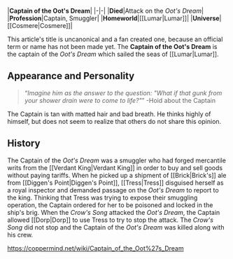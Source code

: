 

|**Captain of the Oot's Dream**|
|-|-|
|**Died**|Attack on the *Oot's Dream*|
|**Profession**|Captain, Smuggler|
|**Homeworld**|[[Lumar\|Lumar]]|
|**Universe**|[[Cosmere\|Cosmere]]|

This article's title is uncanonical and a fan created one, because an official term or name has not been made yet.
The **Captain of the Oot's Dream** is the captain of the *Oot's Dream* which sailed the seas of [[Lumar\|Lumar]].

## Appearance and Personality
>“*Imagine him as the answer to the question: "What if that gunk from your shower drain were to come to life?"*”
\-Hoid about the Captain

The Captain is tan with matted hair and bad breath. He thinks highly of himself, but does not seem to realize that others do not share this opinion.

## History
The Captain of the *Oot's Dream* was a smuggler who had forged mercantile writs from the [[Verdant King\|Verdant King]] in order to buy and sell goods without paying tariffs. When he picked up a shipment of [[Brick\|Brick's]] ale from [[Diggen's Point\|Diggen's Point]], [[Tress\|Tress]] disguised herself as a royal inspector and demanded passage on the *Oot's Dream* to report to the king. Thinking that Tress was trying to expose their smuggling operation, the Captain ordered for her to be poisoned and locked in the ship's brig. When the *Crow's Song* attacked the *Oot's Dream*, the Captain allowed [[Dorp\|Dorp]] to use Tress to try to stop the attack. The *Crow's Song* did not stop and the Captain of the *Oot's Dream* was killed along with his crew.



https://coppermind.net/wiki/Captain_of_the_Oot%27s_Dream